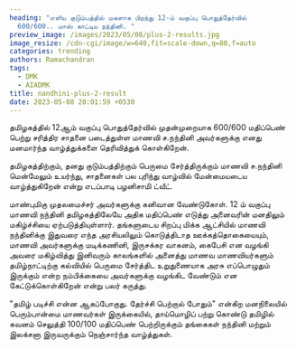 ```yaml
---
heading: "எளிய குடும்பத்தில் மகளாக பிறந்து 12-ம் வகுப்பு பொதுத்தேர்வில்
  600/600.. மாஸ் காட்டிய நந்தினி. "
preview_image: /images/2023/05/08/plus-2-results.jpg
image_resize: /cdn-cgi/image/w=640,fit=scale-down,q=80,f=auto
categories: trending
authors: Ramachandran
tags:
  - DMK
  - AIADMK
title: nandhini-plus-2-result
date: 2023-05-08 20:01:59 +0530
---
```

தமிழகத்தில் 12ஆம் வகுப்பு பொதுத்தேர்வில்  முதன்முறையாக 600/600 மதிப்பெண் பெற்று சரித்திர சாதனை படைத்துள்ள மாணவி ச.நந்தினி அவர்களுக்கு எனது மனமார்ந்த வாழ்த்துக்களை தெரிவித்துக் கொள்கிறேன்.

தமிழகத்திற்கும், தனது குடும்பத்திற்கும் பெருமை சேர்த்திருக்கும் மாணவி ச.நந்தினி மென்மேலும் உயர்ந்து, சாதனைகள் பல புரிந்து வாழ்வில் மேன்மையடைய வாழ்த்துகிறேன் என்று எடப்பாடி பழனிசாமி ட்வீட். 

மாண்புமிகு முதலமைச்சர் அவர்களுக்கு கனிவான வேண்டுகோள். 12 ம் வகுப்பு மாணவி நந்தினி தமிழகத்திலேயே அதிக மதிப்பெண் எடுத்து அனைவரின் மனதிலும் மகிழ்ச்சியை ஏற்படுத்தியுள்ளார். தங்களுடைய சிறப்பு மிக்க ஆட்சியில் மாணவி நந்தினிக்கு இதுவரை எந்த அரசியலிலும் கொடுத்திடாத ஊக்கத்தொகையையும்,  மாணவி அவர்களுக்கு மடிக்கணினி,  இருசக்கர வாகனம், கைபேசி என வழங்கி அவரை மகிழ்வித்து இனிவரும் காலங்களில் அனைத்து மாணவ மாணவியர்களும் தமிழ்நாட்டிற்கு கல்வியில் பெருமை சேர்த்திட உறுதுணையாக அரசு எப்பொழுதும் இருக்கும் என்ற நம்பிக்கையை அவர்களுக்கு வழங்கிட வேண்டும் என கேட்டுக்கொள்கிறேன் என்று பலர் கருத்து.

"தமிழ் படிச்சி என்ன ஆகப்போகுது. தேர்ச்சி பெற்றால் போதும்" என்கிற மனநிலையில் பெரும்பான்மை மாணவர்கள் இருக்கையில், தாய்மொழிப் பற்று கொண்டு தமிழில் கவனம் செலுத்தி 100/100 மதிப்பெண் பெற்றிருக்கும் தங்கைகள் நந்தினி மற்றும் இலக்சனா இருவருக்கும் நெஞ்சார்ந்த வாழ்த்துகள்.